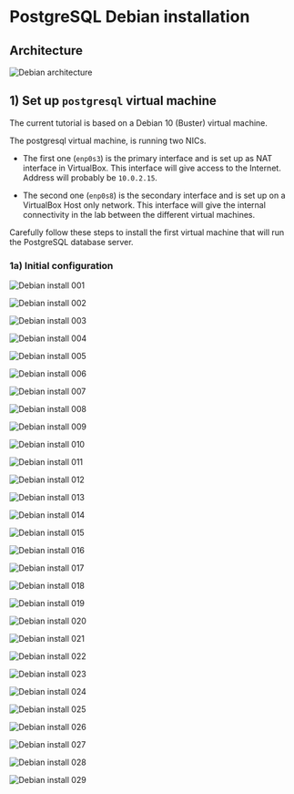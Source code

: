# PostgreSQL Debian installation

## Architecture

![Debian architecture](../images/debian_install/debian_architecture.png)

## 1) Set up `postgresql` virtual machine

The current tutorial is based on a Debian 10 (Buster) virtual machine.

The postgresql virtual machine, is running two NICs.

- The first one (`enp0s3`) is the primary interface and is set up as NAT interface in VirtualBox. This interface will 
give access to the Internet. Address will probably be `10.0.2.15`.

- The second one (`enp0s8`) is the secondary interface and is set up on a VirtualBox Host only network. This interface
will give the internal connectivity in the lab between the different virtual machines.

Carefully follow these steps to install the first virtual machine that will run the PostgreSQL database server.

### 1a) Initial configuration

![Debian install 001](../images/debian_install/debian_install_001.png)

![Debian install 002](../images/debian_install/debian_install_002.png)

![Debian install 003](../images/debian_install/debian_install_003.png)

![Debian install 004](../images/debian_install/debian_install_004.png)

![Debian install 005](../images/debian_install/debian_install_005.png)

![Debian install 006](../images/debian_install/debian_install_006.png)

![Debian install 007](../images/debian_install/debian_install_007.png)

![Debian install 008](../images/debian_install/debian_install_008.png)

![Debian install 009](../images/debian_install/debian_install_009.png)

![Debian install 010](../images/debian_install/debian_install_010.png)

![Debian install 011](../images/debian_install/debian_install_011.png)

![Debian install 012](../images/debian_install/debian_install_012.png)

![Debian install 013](../images/debian_install/debian_install_013.png)

![Debian install 014](../images/debian_install/debian_install_014.png)

![Debian install 015](../images/debian_install/debian_install_015.png)

![Debian install 016](../images/debian_install/debian_install_016.png)

![Debian install 017](../images/debian_install/debian_install_017.png)

![Debian install 018](../images/debian_install/debian_install_018.png)

![Debian install 019](../images/debian_install/debian_install_019.png)

![Debian install 020](../images/debian_install/debian_install_020.png)

![Debian install 021](../images/debian_install/debian_install_021.png)

![Debian install 022](../images/debian_install/debian_install_022.png)

![Debian install 023](../images/debian_install/debian_install_023.png)

![Debian install 024](../images/debian_install/debian_install_024.png)

![Debian install 025](../images/debian_install/debian_install_025.png)

![Debian install 026](../images/debian_install/debian_install_026.png)

![Debian install 027](../images/debian_install/debian_install_027.png)

![Debian install 028](../images/debian_install/debian_install_028.png)

![Debian install 029](../images/debian_install/debian_install_029.png)